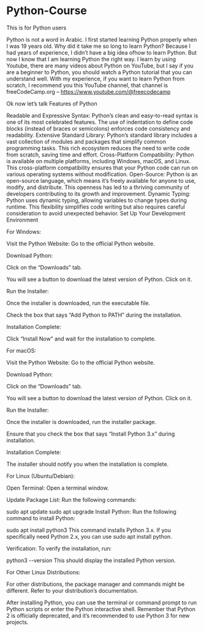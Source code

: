 # Python-Course

This is for Python users

Python is not a word in Arabic. I first started learning Python properly when I was 19 years old.
Why did it take me so long to learn Python? Because I had years of experience, I didn’t have a big idea of ​​how to learn Python. But now I know that I am learning Python the right way. I learn by using Youtube, there are many videos about Python on YouTube, but I say if you are a beginner to Python, you should watch a Python tutorial that you can understand well. With my experience, if you want to learn Python from scratch, I recommend you this YouTube channel, that channel is freeCodeCamp.org – https://www.youtube.com/@freecodecamp

Ok now let’s talk Features of Python

Readable and Expressive Syntax: Python’s clean and easy-to-read syntax is one of its most celebrated features. The use of indentation to define code blocks (instead of braces or semicolons) enforces code consistency and readability.
Extensive Standard Library: Python’s standard library includes a vast collection of modules and packages that simplify common programming tasks. This rich ecosystem reduces the need to write code from scratch, saving time and effort.
Cross-Platform Compatibility: Python is available on multiple platforms, including Windows, macOS, and Linux. This cross-platform compatibility ensures that your Python code can run on various operating systems without modification.
Open-Source: Python is an open-source language, which means it’s freely available for anyone to use, modify, and distribute. This openness has led to a thriving community of developers contributing to its growth and improvement.
Dynamic Typing: Python uses dynamic typing, allowing variables to change types during runtime. This flexibility simplifies code writing but also requires careful consideration to avoid unexpected behavior.
Set Up Your Development Environment

For Windows:

Visit the Python Website: Go to the official Python website.

Download Python:

Click on the “Downloads” tab.

You will see a button to download the latest version of Python. Click on it.

Run the Installer:

Once the installer is downloaded, run the executable file.

Check the box that says “Add Python to PATH” during the installation.

Installation Complete:

Click “Install Now” and wait for the installation to complete.

For macOS:

Visit the Python Website: Go to the official Python website.

Download Python:

Click on the “Downloads” tab.

You will see a button to download the latest version of Python. Click on it.

Run the Installer:

Once the installer is downloaded, run the installer package.

Ensure that you check the box that says “Install Python 3.x” during installation.

Installation Complete:

The installer should notify you when the installation is complete.

For Linux (Ubuntu/Debian):

Open Terminal: Open a terminal window.

Update Package List: Run the following commands:

sudo apt update
sudo apt upgrade
Install Python: Run the following command to install Python:

sudo apt install python3
This command installs Python 3.x. If you specifically need Python 2.x, you can use sudo apt install python.

Verification: To verify the installation, run:

python3 --version
This should display the installed Python version.

For Other Linux Distributions:

For other distributions, the package manager and commands might be different. Refer to your distribution’s documentation.

After installing Python, you can use the terminal or command prompt to run Python scripts or enter the Python interactive shell. Remember that Python 2 is officially deprecated, and it’s recommended to use Python 3 for new projects.
